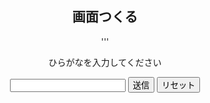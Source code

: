 ## 画面つくる
'''
<html>
    <body style="text-align: center;">
        <p id='char'>ひらがなを入力してください</p>
        <input id='tt' value=''>
        <button id='bt'>送信</button>
        <button id='reset'>リセット</button>
        <script>
var startText = "り";
            var out = document.getElementById("char");
            var t = document.getElementById("tt");
            
        </script>
    </body>
</html>
'''
## データ入出力
テキストを入力しボタンを押すと表示されるようにする。  
'''

'''
## データチェック
<p>に表示されている最後の文字が、入力された先頭文字であることを確認する  

入力された文字の末端が「ん」ではないことを確認する  
'''

'''

## データ保存
localstrageの説明  
'''
localStorage.setItem(key,value);

localStorage.getItem(key);
'''

## データ読み出し
'''

'''

## データクリア
'''

'''

## データ多重保存禁止
'''

'''

## 先頭null禁止
'''

'''

## 初期設定
'''

'''